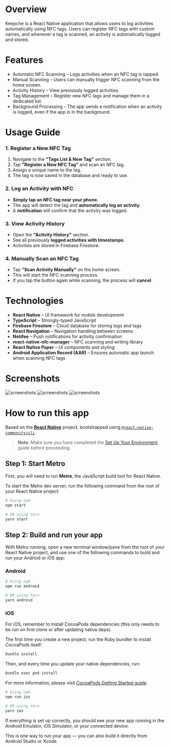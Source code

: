 # Overview

Keepche is a React Native application that allows users to log activities automatically using NFC tags. Users can register NFC tags with custom names, and whenever a tag is scanned, an activity is automatically logged and stored.

# Features

* Automatic NFC Scanning – Logs activities when an NFC tag is tapped.
* Manual Scanning – Users can manually trigger NFC scanning from the home screen.
* Activity History – View previously logged activities.
* Tag Management – Register new NFC tags and manage them in a dedicated list.
* Background Processing – The app sends a notification when an activity is logged, even if the app is in the background.

# Usage Guide
### 1. Register a New NFC Tag
1. Navigate to the **"Tags List & New Tag"** section.
2. Tap **"Register a New NFC Tag"** and scan an NFC tag.
3. Assign a unique name to the tag.
4. The tag is now saved in the database and ready to use.

### 2. Log an Activity with NFC
- **Simply tap an NFC tag near your phone.**
- The app will detect the tag and **automatically log an activity**.
- A **notification** will confirm that the activity was logged.

### 3. View Activity History
- Open the **"Activity History"** section.
- See all previously **logged activities with timestamps**.
- Activities are stored in Firebase Firestore.

### 4. Manually Scan an NFC Tag
- Tap **"Scan Activity Manually"** on the home screen.
- This will start the NFC scanning process.
- If you tap the button again while scanning, the process will **cancel**.

# Technologies
 
- **React Native** – UI framework for mobile development
- **TypeScript** – Strongly-typed JavaScript
- **Firebase Firestore** – Cloud database for storing logs and tags
- **React Navigation** – Navigation handling between screens
- **Notifee** – Push notifications for activity confirmation
- **react-native-nfc-manager** – NFC scanning and writing library
- **React Native Paper** – UI components and styling
- **Android Application Record (AAR)** – Ensures automatic app launch when scanning NFC tags

# Screenshots

![screenshots](./screenshots/screenshot01.png)
![screenshots](./screenshots/screenshot02.png)
![screenshots](./screenshots/screenshot03.png)

# How to run this app

Based on the [**React Native**](https://reactnative.dev) project, bootstrapped using [`@react-native-community/cli`](https://github.com/react-native-community/cli).

> **Note**: Make sure you have completed the [Set Up Your Environment](https://reactnative.dev/docs/set-up-your-environment) guide before proceeding.

## Step 1: Start Metro

First, you will need to run **Metro**, the JavaScript build tool for React Native.

To start the Metro dev server, run the following command from the root of your React Native project:

```sh
# Using npm
npm start

# OR using Yarn
yarn start
```

## Step 2: Build and run your app

With Metro running, open a new terminal window/pane from the root of your React Native project, and use one of the following commands to build and run your Android or iOS app:

### Android

```sh
# Using npm
npm run android

# OR using Yarn
yarn android
```

### iOS

For iOS, remember to install CocoaPods dependencies (this only needs to be run on first clone or after updating native deps).

The first time you create a new project, run the Ruby bundler to install CocoaPods itself:

```sh
bundle install
```

Then, and every time you update your native dependencies, run:

```sh
bundle exec pod install
```

For more information, please visit [CocoaPods Getting Started guide](https://guides.cocoapods.org/using/getting-started.html).

```sh
# Using npm
npm run ios

# OR using Yarn
yarn ios
```

If everything is set up correctly, you should see your new app running in the Android Emulator, iOS Simulator, or your connected device.

This is one way to run your app — you can also build it directly from Android Studio or Xcode.

